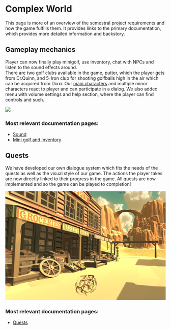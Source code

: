 # Complex World

This page is more of an overview of the semestral project requirements and how the game fulfills them. It provides links to the primary documentation, which provides more detailed information and backstory.

## Gameplay mechanics

Player can now finally play minigolf, use inventory, chat with NPCs and listen to the sound effects around.  
There are two golf clubs available in the game, putter, which the player gets from Dr.Quinn, and 5-Iron club for shooting golfballs high in the air which can be acquired from Dixxi. Our [main characters](../main_characters.md) and multiple minor characters react to player and can participate in a dialog. We also added menu with volume settings and help section, where the player can find controls and such.

![](../img/main_characters/dr_quinn.png)

### Most relevant documentation pages:
- [Sound](../sound.md)
- [Mini golf and Inventory](../mechanics.md)


## Quests
We have developed our own dialogue system which fits the needs of the quests as well as the visual style of our game. 
The actions the player takes are now directly linked to their progress in the game. All quests are now implemented and so the game can be played to completion!

![](../img/productions/tumbleweed.png)

### Most relevant documentation pages:
- [Quests](../quests.md)

